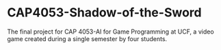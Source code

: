 # CAP4053-Shadow-of-the-Sword
The final project for CAP 4053-AI for Game Programming at UCF, a video game created during a single semester by four students.
